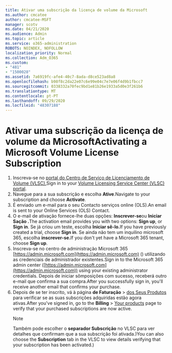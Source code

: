```yaml
---
title: Ativar uma subscrição da licença de volume da Microsoft
ms.author: cmcatee
author: cmcatee-MSFT
manager: scotv
ms.date: 04/21/2020
ms.audience: Admin
ms.topic: article
ms.service: o365-administration
ROBOTS: NOINDEX, NOFOLLOW
localization_priority: Normal
ms.collection: Adm_O365
ms.custom:
- "481"
- "1500028"
ms.assetid: 7a6919fc-afe4-40c7-8ada-d8ce523ad8a8
ms.openlocfilehash: b98f8c2da22e07c6e99e04c7e7e06f4d9b1fbcc7
ms.sourcegitcommit: 0338332a70fec9bd1e81b26e1933a5d0e3f261b6
ms.translationtype: MT
ms.contentlocale: pt-PT
ms.lasthandoff: 09/29/2020
ms.locfileid: "48307188"
---
```

# <a name="activating-a-microsoft-volume-license-subscription"></a><span data-ttu-id="30cb8-102">Ativar uma subscrição da licença de volume da Microsoft</span><span class="sxs-lookup"><span data-stu-id="30cb8-102">Activating a Microsoft Volume License Subscription</span></span>

1. <span data-ttu-id="30cb8-103">Inscreva-se no [portal do Centro de Serviço de Licenciamento de Volume (VLSC).](https://go.microsoft.com/fwlink/p/?LinkId=329762)</span><span class="sxs-lookup"><span data-stu-id="30cb8-103">Sign in to your [Volume Licensing Service Center (VLSC) portal](https://go.microsoft.com/fwlink/p/?LinkId=329762).</span></span>
2. <span data-ttu-id="30cb8-104">Navegue para a sua subscrição e escolha **Ative**.</span><span class="sxs-lookup"><span data-stu-id="30cb8-104">Navigate to your subscription and choose **Activate**.</span></span>
3. <span data-ttu-id="30cb8-105">É enviado um e-mail para o seu Contacto serviços online (OLS).</span><span class="sxs-lookup"><span data-stu-id="30cb8-105">An email is sent to your Online Services (OLS) Contact.</span></span>
4. <span data-ttu-id="30cb8-106">O e-mail de ativação fornece-lhe duas opções: **Inscrever-se**ou **Iniciar Sação .**</span><span class="sxs-lookup"><span data-stu-id="30cb8-106">The activation email provides you with two options: **Sign up**, or **Sign in**.</span></span> <span data-ttu-id="30cb8-107">Se já criou um teste, escolha **Iniciar sê-lo.**</span><span class="sxs-lookup"><span data-stu-id="30cb8-107">If you have previously created a trial, choose **Sign in**.</span></span> <span data-ttu-id="30cb8-108">Se ainda não tem um inquilino microsoft 365, escolha **inscrever-se.**</span><span class="sxs-lookup"><span data-stu-id="30cb8-108">If you don't yet have a Microsoft 365 tenant, choose **Sign up**.</span></span>
5. <span data-ttu-id="30cb8-109">Inscreva-se no centro de administração Microsoft 365 [https://admin.microsoft.com](https://admin.microsoft.com) () utilizando as credenciais de administrador existentes.</span><span class="sxs-lookup"><span data-stu-id="30cb8-109">Sign in to the Microsoft 365 admin center ([https://admin.microsoft.com](https://admin.microsoft.com)) using your existing administrator credentials.</span></span> <span data-ttu-id="30cb8-110">Depois de iniciar sômposições com sucesso, receberá outro e-mail que confirma a sua compra.</span><span class="sxs-lookup"><span data-stu-id="30cb8-110">After you successfully sign in, you'll receive another email that confirms your purchase.</span></span>
6. <span data-ttu-id="30cb8-111">Depois de se ter inscrito, vá à página **de Faturação** \> [dos Seus Produtos](https://go.microsoft.com/fwlink/p/?linkid=842054) para verificar se as suas subscrições adquiridas estão agora ativas.</span><span class="sxs-lookup"><span data-stu-id="30cb8-111">After you've signed in, go to the **Billing** \> [Your products](https://go.microsoft.com/fwlink/p/?linkid=842054) page to verify that your purchased subscriptions are now active.</span></span> 
    > [!NOTE]
    > <span data-ttu-id="30cb8-112">Também pode escolher o **separador Subscrição** no VLSC para ver detalhes que confirmam que a sua subscrição foi ativada.)</span><span class="sxs-lookup"><span data-stu-id="30cb8-112">You can also choose the **Subscription** tab in the VLSC to view details verifying that your subscription has been activated.)</span></span>
